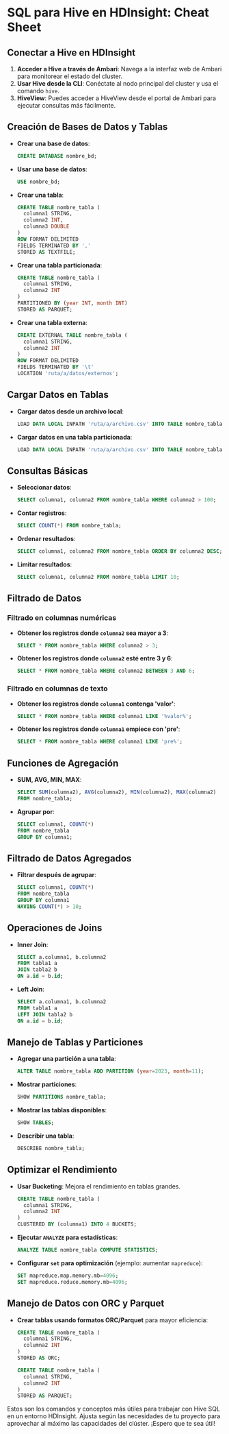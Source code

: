 # SQL para Hive en HDInsight: Cheat Sheet

## Conectar a Hive en HDInsight

1. **Acceder a Hive a través de Ambari**: Navega a la interfaz web de Ambari para monitorear el estado del cluster.
2. **Usar Hive desde la CLI**: Conéctate al nodo principal del cluster y usa el comando `hive`.
3. **HiveView**: Puedes acceder a HiveView desde el portal de Ambari para ejecutar consultas más fácilmente.

## Creación de Bases de Datos y Tablas

- **Crear una base de datos**:
  ```sql
  CREATE DATABASE nombre_bd;
  ```

- **Usar una base de datos**:
  ```sql
  USE nombre_bd;
  ```

- **Crear una tabla**:
  ```sql
  CREATE TABLE nombre_tabla (
    columna1 STRING,
    columna2 INT,
    columna3 DOUBLE
  )
  ROW FORMAT DELIMITED
  FIELDS TERMINATED BY ','
  STORED AS TEXTFILE;
  ```

- **Crear una tabla particionada**:
  ```sql
  CREATE TABLE nombre_tabla (
    columna1 STRING,
    columna2 INT
  )
  PARTITIONED BY (year INT, month INT)
  STORED AS PARQUET;
  ```

- **Crear una tabla externa**:
  ```sql
  CREATE EXTERNAL TABLE nombre_tabla (
    columna1 STRING,
    columna2 INT
  )
  ROW FORMAT DELIMITED
  FIELDS TERMINATED BY '\t'
  LOCATION 'ruta/a/datos/externos';
  ```

## Cargar Datos en Tablas

- **Cargar datos desde un archivo local**:
  ```sql
  LOAD DATA LOCAL INPATH 'ruta/a/archivo.csv' INTO TABLE nombre_tabla;
  ```

- **Cargar datos en una tabla particionada**:
  ```sql
  LOAD DATA LOCAL INPATH 'ruta/a/archivo.csv' INTO TABLE nombre_tabla PARTITION (year=2023, month=11);
  ```

## Consultas Básicas

- **Seleccionar datos**:
  ```sql
  SELECT columna1, columna2 FROM nombre_tabla WHERE columna2 > 100;
  ```

- **Contar registros**:
  ```sql
  SELECT COUNT(*) FROM nombre_tabla;
  ```

- **Ordenar resultados**:
  ```sql
  SELECT columna1, columna2 FROM nombre_tabla ORDER BY columna2 DESC;
  ```

- **Limitar resultados**:
  ```sql
  SELECT columna1, columna2 FROM nombre_tabla LIMIT 10;
  ```

## Filtrado de Datos

### Filtrado en columnas numéricas

- **Obtener los registros donde `columna2` sea mayor a 3**:
  ```sql
  SELECT * FROM nombre_tabla WHERE columna2 > 3;
  ```

- **Obtener los registros donde `columna2` esté entre 3 y 6**:
  ```sql
  SELECT * FROM nombre_tabla WHERE columna2 BETWEEN 3 AND 6;
  ```

### Filtrado en columnas de texto

- **Obtener los registros donde `columna1` contenga 'valor'**:
  ```sql
  SELECT * FROM nombre_tabla WHERE columna1 LIKE '%valor%';
  ```

- **Obtener los registros donde `columna1` empiece con 'pre'**:
  ```sql
  SELECT * FROM nombre_tabla WHERE columna1 LIKE 'pre%';
  ```

## Funciones de Agregación

- **SUM, AVG, MIN, MAX**:
  ```sql
  SELECT SUM(columna2), AVG(columna2), MIN(columna2), MAX(columna2)
  FROM nombre_tabla;
  ```

- **Agrupar por**:
  ```sql
  SELECT columna1, COUNT(*)
  FROM nombre_tabla
  GROUP BY columna1;
  ```

## Filtrado de Datos Agregados

- **Filtrar después de agrupar**:
  ```sql
  SELECT columna1, COUNT(*)
  FROM nombre_tabla
  GROUP BY columna1
  HAVING COUNT(*) > 10;
  ```

## Operaciones de Joins

- **Inner Join**:
  ```sql
  SELECT a.columna1, b.columna2
  FROM tabla1 a
  JOIN tabla2 b
  ON a.id = b.id;
  ```

- **Left Join**:
  ```sql
  SELECT a.columna1, b.columna2
  FROM tabla1 a
  LEFT JOIN tabla2 b
  ON a.id = b.id;
  ```

## Manejo de Tablas y Particiones

- **Agregar una partición a una tabla**:
  ```sql
  ALTER TABLE nombre_tabla ADD PARTITION (year=2023, month=11);
  ```

- **Mostrar particiones**:
  ```sql
  SHOW PARTITIONS nombre_tabla;
  ```

- **Mostrar las tablas disponibles**:
  ```sql
  SHOW TABLES;
  ```

- **Describir una tabla**:
  ```sql
  DESCRIBE nombre_tabla;
  ```

## Optimizar el Rendimiento

- **Usar Bucketing**: Mejora el rendimiento en tablas grandes.
  ```sql
  CREATE TABLE nombre_tabla (
    columna1 STRING,
    columna2 INT
  )
  CLUSTERED BY (columna1) INTO 4 BUCKETS;
  ```

- **Ejecutar `ANALYZE` para estadísticas**:
  ```sql
  ANALYZE TABLE nombre_tabla COMPUTE STATISTICS;
  ```

- **Configurar `set` para optimización** (ejemplo: aumentar `mapreduce`):
  ```sql
  SET mapreduce.map.memory.mb=4096;
  SET mapreduce.reduce.memory.mb=4096;
  ```

## Manejo de Datos con ORC y Parquet

- **Crear tablas usando formatos ORC/Parquet** para mayor eficiencia:
  ```sql
  CREATE TABLE nombre_tabla (
    columna1 STRING,
    columna2 INT
  )
  STORED AS ORC;
  ```

  ```sql
  CREATE TABLE nombre_tabla (
    columna1 STRING,
    columna2 INT
  )
  STORED AS PARQUET;
  ```

Estos son los comandos y conceptos más útiles para trabajar con Hive SQL en un entorno HDInsight. Ajusta según las necesidades de tu proyecto para aprovechar al máximo las capacidades del clúster. ¡Espero que te sea útil!

